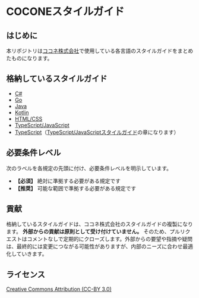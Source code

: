 # COCONEスタイルガイド

## はじめに

本リポジトリは[ココネ株式会社](https://www.cocone.co.jp/)で使用している各言語のスタイルガイドをまとめたものになります。

## 格納しているスタイルガイド

- [C#](c_sharp/README.md)
- [Go](go/README.md)
- [Java](java/README.md)
- [Kotlin](kotlin/README.md)
- [HTML/CSS](html_css/README.md)
- [TypeScript/JavaScript](typescript_javascript/README.md)
- [TypeScript](typescript/README.md)（[TypeScript/JavaScriptスタイルガイド](typescript_javascript/README.md)の章になります）

## 必要条件レベル

次のラベルを各規定の先頭に付け、必要条件レベルを明示しています。

- **【必須】** 絶対に準拠する必要がある規定です
- **【推奨】** 可能な範囲で準拠する必要がある規定です

## 貢献

格納しているスタイルガイドは、ココネ株式会社のスタイルガイドの複製になります。 **外部からの貢献は原則として受け付けていません。** そのため、プルリクエストはコメントなしで定期的にクローズします。外部からの要望や指摘や疑問は、最終的には変更につながる可能性がありますが、内部のニーズに合わせ最適化していきます。

## ライセンス

[Creative Commons Attribution (CC-BY 3.0)](https://creativecommons.org/licenses/by/3.0/)
